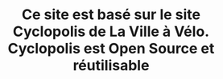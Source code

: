 ---
title: Ce site est basé sur le site Cyclopolis de La Ville à Vélo. Cyclopolis est Open Source et réutilisable
description: Visitez le tutoriel pour dupliquer Cyclopolis dans sa ville via [le site Cyclopolis](https://cyclopolis.fr/blog/open-source)
imageUrl: https://cyclopolis.lavilleavelo.org/cyclopolis.png
---